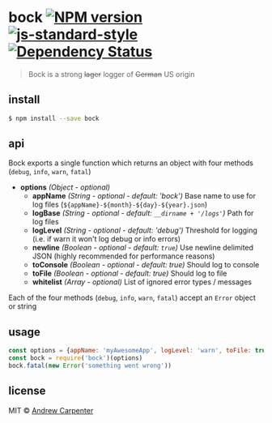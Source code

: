 # bock [![NPM version](https://badge.fury.io/js/bock.svg)](https://npmjs.org/package/bock)   [![js-standard-style](https://img.shields.io/badge/code%20style-standard-brightgreen.svg?style=flat)](https://github.com/feross/standard)   [![Dependency Status](https://dependencyci.com/github/doesdev/bock/badge)](https://dependencyci.com/github/doesdev/bock)

> Bock is a strong ~~lager~~ logger of ~~German~~ US origin

## install

```sh
$ npm install --save bock
```

## api

Bock exports a single function which returns an object with four methods (`debug`, `info`, `warn`, `fatal`)
- **options** *(Object - optional)*
  - **appName** *(String - optional - default: 'bock')* Base name to use for log files (`${appName}-${month}-${day}-${year}.json`)
  - **logBase** *(String - optional - default: `__dirname + '/logs'`)* Path for log files
  - **logLevel** *(String - optional - default: 'debug')* Threshold for logging (i.e. if warn it won't log debug or info errors)
  - **newline** *(Boolean - optional - default: `true`)* Use newline delimited JSON (highly recommended for performance reasons)
  - **toConsole** *(Boolean - optional - default: true)* Should log to console
  - **toFile** *(Boolean - optional - default: true)* Should log to file
  - **whitelist** *(Array - optional)* List of ignored error types / messages

Each of the four methods (`debug`, `info`, `warn`, `fatal`) accept an `Error` object or string

## usage

```js
const options = {appName: 'myAwesomeApp', logLevel: 'warn', toFile: true}
const bock = require('bock')(options)
bock.fatal(new Error('something went wrong'))
```

## license

MIT © [Andrew Carpenter](https://github.com/doesdev)
